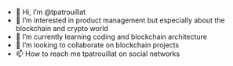 - 👋 Hi, I’m @tpatrouillat
- 👀 I’m interested in product management but especially about the blockchain and crypto world
- 🌱 I’m currently learning coding and blockchain architecture 
- 💞️ I’m looking to collaborate on blockchain projects
- 📫 How to reach me tpatrouillat on social networks 

<!---
tpatrouillat/tpatrouillat is a ✨ special ✨ repository because its `README.md` (this file) appears on your GitHub profile.
You can click the Preview link to take a look at your changes.
--->
